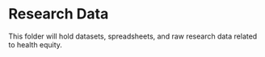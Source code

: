 # Research Data
This folder will hold datasets, spreadsheets, and raw research data related to health equity.
